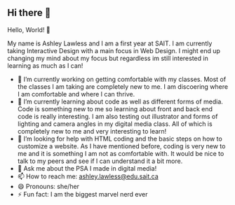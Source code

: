 ## Hi there 👋

<!--
**ashlaw05/ashlaw05** is a ✨ _special_ ✨ repository because its `README.md` (this file) appears on your GitHub profile.-->

Hello, World! 👋

My name is Ashley Lawless and I am a first year at SAIT. I am currently taking Interactive Design with a main focus in Web Design. I might end up changing my mind about my focus but regardless im still interested in learning as much as I can!

- 🔭 I’m currently working on getting comfortable with my classes. Most of the classes I am taking are completely new to me. I am discoering where I am comfortable and where I can thrive.
- 🌱 I’m currently learning about code as well as different forms of media. Code is something new to me so learning about front and back end code is really interesting. I am also testing out illustrator and forms of lighting and camera angles in my digital media class. All of which is completely new to me and very interesting to learn!
- 🤔 I’m looking for help with HTML coding and the basic steps on how to customize a website. As I have mentioned before, coding is very new to me and it is something I am not as comfortable with. It would be nice to talk to my peers and see if I can understand it a bit more. 
- 💬 Ask me about the PSA I made in digital media!
- 📫 How to reach me: ashley.lawless@edu.sait.ca
- 😄 Pronouns: she/her
- ⚡ Fun fact: I am the biggest marvel nerd ever
